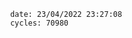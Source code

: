 

                date: 23/04/2022 23:27:08
                cycles: 70980

                         
